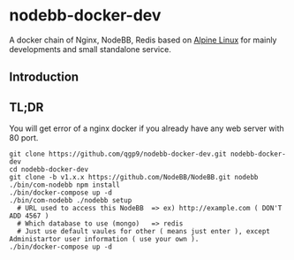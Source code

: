 # nodebb-docker-dev

A docker chain of Nginx, NodeBB, Redis based on [Alpine Linux](http://www.alpinelinux.org) for mainly developments and small standalone service. 

## Introduction

## TL;DR
You will get error of a nginx docker if you already have any web server with 80 port.
```
git clone https://github.com/qgp9/nodebb-docker-dev.git nodebb-docker-dev
cd nodebb-docker-dev
git clone -b v1.x.x https://github.com/NodeBB/NodeBB.git nodebb
./bin/com-nodebb npm install
./bin/docker-compose up -d 
./bin/com-nodebb ./nodebb setup  
  # URL used to access this NodeBB  => ex) http://example.com ( DON'T ADD 4567 )
  # Which database to use (mongo)   => redis
  # Just use default vaules for other ( means just enter ), except Administartor user information ( use your own ).
./bin/docker-compose up -d 
```

